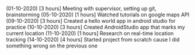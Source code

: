 
(01-10-2020) [3 hours] Meeting with supervisor, setting up git, brainstorming
(05-10-2020) [1 hours] Watched tutorials on google maps API
(09-10-2020) [3 hours] Created a hello world app in android studio for practice
(10-10-2020) [3 hours] Created AndroidStudio app that marks my current location
(11-10-2020) [1 hours] Research on real-time location tracking
(14-10-2020) [4 hours] Started project from scratch cause I did something wrong on the previous one